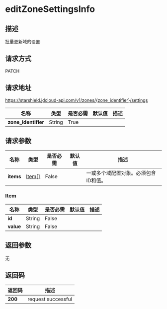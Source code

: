 # editZoneSettingsInfo


## 描述
批量更新域的设置

## 请求方式
PATCH

## 请求地址
https://starshield.jdcloud-api.com/v1/zones/{zone_identifier}/settings

|名称|类型|是否必需|默认值|描述|
|---|---|---|---|---|
|**zone_identifier**|String|True| | |

## 请求参数
|名称|类型|是否必需|默认值|描述|
|---|---|---|---|---|
|**items**|[Item[]](editZoneSettingsInfo#item)|False| |一或多个域配置对象。必须包含ID和值。|

### <div id="item">Item</div>
|名称|类型|是否必需|默认值|描述|
|---|---|---|---|---|
|**id**|String|False| | |
|**value**|String|False| | |

## 返回参数
无


## 返回码
|返回码|描述|
|---|---|
|**200**|request successful|
